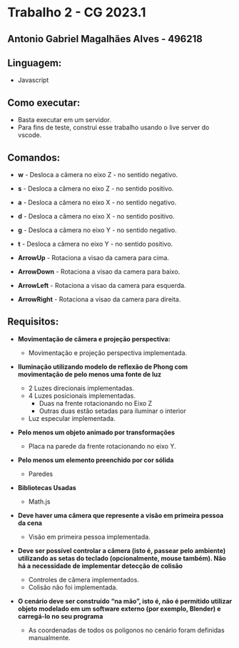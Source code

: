 # Trabalho 2 - CG 2023.1

## Antonio Gabriel Magalhães Alves - 496218
## Linguagem:
- Javascript 
## Como executar:

- Basta executar em um servidor.
- Para fins de teste, construi esse trabalho usando o live server do vscode.

## Comandos:

- **w** - Desloca a câmera no eixo Z - no sentido negativo.
- **s** - Desloca a câmera no eixo Z - no sentido positivo.
- **a** - Desloca a câmera no eixo X - no sentido negativo.
- **d** - Desloca a câmera no eixo X - no sentido positivo.
- **g** - Desloca a câmera no eixo Y - no sentido negativo.
- **t** - Desloca a câmera no eixo Y - no sentido positivo.

- **ArrowUp** - Rotaciona a visao da camera para cima.
- **ArrowDown** - Rotaciona a visao da camera para baixo.
- **ArrowLeft** - Rotaciona a visao da camera para esquerda.
- **ArrowRight** - Rotaciona a visao da camera para direita.

## Requisitos:
- **Movimentação de câmera e projeção perspectiva:**
    - Movimentação e projeção perspectiva implementada.
- **Iluminação utilizando modelo de reflexão de Phong com movimentação de pelo menos uma fonte de luz**
    - 2 Luzes direcionais implementadas.
    - 4 Luzes posicionais implementadas.
        - Duas na frente rotacionando no Eixo Z
        - Outras duas estão setadas para iluminar o interior 
    - Luz especular implementada.
- **Pelo menos um objeto animado por transformações**
    - Placa na parede da frente rotacionando no eixo Y.
- **Pelo menos um elemento preenchido por cor sólida** 
    - Paredes
- **Bibliotecas Usadas**
    - Math.js
- **Deve haver uma câmera que represente a visão em primeira pessoa da cena**
    - Visão em primeira pessoa implementada.
- **Deve ser possível controlar a câmera (isto é, passear pelo ambiente) utilizando as setas do teclado (opcionalmente, mouse também). Não há a necessidade de implementar detecção de colisão**
    - Controles de câmera implementados.
    - Colisão não foi implementada.

- **O cenário deve ser construído “na mão”, isto é, não é permitido utilizar objeto modelado em um software externo (por exemplo, Blender) e carregá-lo no seu programa**
    - As coordenadas de todos os poligonos no cenário foram definidas manualmente.

